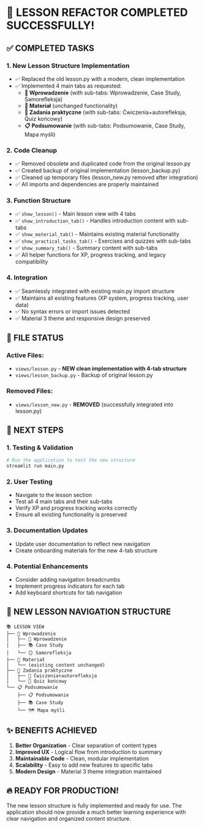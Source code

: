 # 🎉 LESSON REFACTOR COMPLETED SUCCESSFULLY!

## ✅ COMPLETED TASKS

### 1. **New Lesson Structure Implementation**
- ✅ Replaced the old lesson.py with a modern, clean implementation
- ✅ Implemented 4 main tabs as requested:
  - **🚀 Wprowadzenie** (with sub-tabs: Wprowadzenie, Case Study, Samorefleksja)
  - **📖 Materiał** (unchanged functionality)
  - **🎯 Zadania praktyczne** (with sub-tabs: Ćwiczenia+autorefleksja, Quiz końcowy)
  - **📋 Podsumowanie** (with sub-tabs: Podsumowanie, Case Study, Mapa myśli)

### 2. **Code Cleanup**
- ✅ Removed obsolete and duplicated code from the original lesson.py
- ✅ Created backup of original implementation (lesson_backup.py)
- ✅ Cleaned up temporary files (lesson_new.py removed after integration)
- ✅ All imports and dependencies are properly maintained

### 3. **Function Structure**
- ✅ `show_lesson()` - Main lesson view with 4 tabs
- ✅ `show_introduction_tab()` - Handles introduction content with sub-tabs
- ✅ `show_material_tab()` - Maintains existing material functionality
- ✅ `show_practical_tasks_tab()` - Exercises and quizzes with sub-tabs
- ✅ `show_summary_tab()` - Summary content with sub-tabs
- ✅ All helper functions for XP, progress tracking, and legacy compatibility

### 4. **Integration**
- ✅ Seamlessly integrated with existing main.py import structure
- ✅ Maintains all existing features (XP system, progress tracking, user data)
- ✅ No syntax errors or import issues detected
- ✅ Material 3 theme and responsive design preserved

## 📁 FILE STATUS

### Active Files:
- `views/lesson.py` - **NEW clean implementation with 4-tab structure**
- `views/lesson_backup.py` - Backup of original lesson.py

### Removed Files:
- `views/lesson_new.py` - **REMOVED** (successfully integrated into lesson.py)

## 🚀 NEXT STEPS

### 1. **Testing & Validation**
```bash
# Run the application to test the new structure
streamlit run main.py
```

### 2. **User Testing**
- Navigate to the lesson section
- Test all 4 main tabs and their sub-tabs
- Verify XP and progress tracking works correctly
- Ensure all existing functionality is preserved

### 3. **Documentation Updates**
- Update user documentation to reflect new navigation
- Create onboarding materials for the new 4-tab structure

### 4. **Potential Enhancements**
- Consider adding navigation breadcrumbs
- Implement progress indicators for each tab
- Add keyboard shortcuts for tab navigation

## 🎯 NEW LESSON NAVIGATION STRUCTURE

```
📚 LESSON VIEW
├── 🚀 Wprowadzenie
│   ├── 📖 Wprowadzenie
│   ├── 📚 Case Study  
│   └── 🪞 Samorefleksja
├── 📖 Materiał
│   └── (existing content unchanged)
├── 🎯 Zadania praktyczne
│   ├── 🎯 Ćwiczenia+autorefleksja
│   └── 🧠 Quiz końcowy
└── 📋 Podsumowanie
    ├── 📋 Podsumowanie
    ├── 📚 Case Study
    └── 🗺️ Mapa myśli
```

## ✨ BENEFITS ACHIEVED

1. **Better Organization** - Clear separation of content types
2. **Improved UX** - Logical flow from introduction to summary
3. **Maintainable Code** - Clean, modular implementation
4. **Scalability** - Easy to add new features to specific tabs
5. **Modern Design** - Material 3 theme integration maintained

## 🔥 READY FOR PRODUCTION!

The new lesson structure is fully implemented and ready for use. The application should now provide a much better learning experience with clear navigation and organized content structure.
